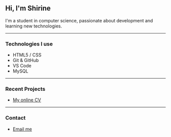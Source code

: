 ## Hi, I'm Shirine

I'm a student in computer science, passionate about development and learning new technologies.

---

### Technologies I use

- HTML5 / CSS
- Git & GitHub
- VS Code
- MySQL

---

### Recent Projects

- [My online CV](https://el-hani4.github.io/mon-cv/)

---

### Contact

- [Email me](mailto:shirine.ehi@gmail.com)
